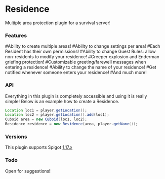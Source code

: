 # Residence
 
Multiple area protection plugin for a survival server!

### Features

#Ability to create multiple areas!
#Ability to change settings per area!
#Each Resident has their own permissions!
#Ability to change Guest Rules: allow non-residents to modify your residence!
#Creeper explosion and Enderman griefing protection!
#Customizable greeting/farewell messages when entering a residence!
#Ability to change the name of your residence!
#Get notified whenever someone enters your residence!
#And much more!

### API

Everything in this plugin is completely accessible and using it is really simple! Below is an example how to create a Residence.
```java 
Location loc1 = player.getLocation();
Location loc2 = player.getLocation().add(loc1);
Cuboid area = new Cuboid(loc1, loc2);
Residence residence = new Residence(area, player.getName());
```

### Versions

This plugin supports Spigot [1.17.x](https://www.spigotmc.org/wiki/buildtools/#1-17-1)

### Todo

Open for suggestions!